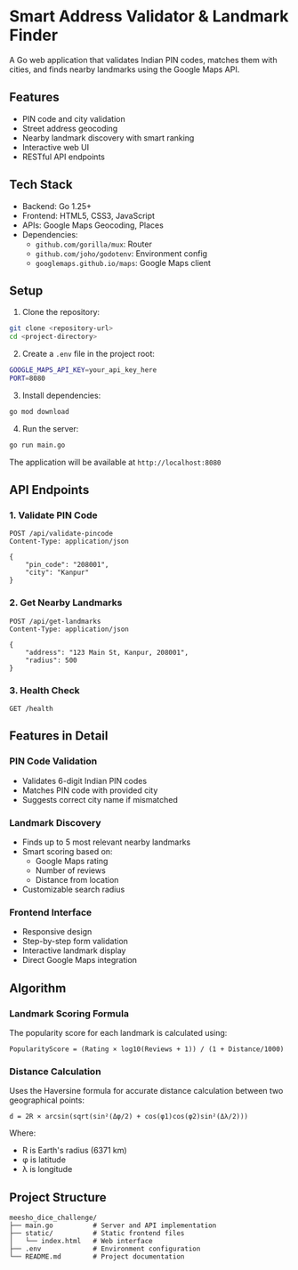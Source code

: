 # Smart Address Validator & Landmark Finder

A Go web application that validates Indian PIN codes, matches them with cities, and finds nearby landmarks using the Google Maps API.

## Features

- PIN code and city validation
- Street address geocoding
- Nearby landmark discovery with smart ranking
- Interactive web UI
- RESTful API endpoints

## Tech Stack

- Backend: Go 1.25+
- Frontend: HTML5, CSS3, JavaScript
- APIs: Google Maps Geocoding, Places
- Dependencies:
  - `github.com/gorilla/mux`: Router
  - `github.com/joho/godotenv`: Environment config
  - `googlemaps.github.io/maps`: Google Maps client

## Setup

1. Clone the repository:
```sh
git clone <repository-url>
cd <project-directory>
```

2. Create a `.env` file in the project root:
```sh
GOOGLE_MAPS_API_KEY=your_api_key_here
PORT=8080
```

3. Install dependencies:
```sh
go mod download
```

4. Run the server:
```sh
go run main.go
```

The application will be available at `http://localhost:8080`

## API Endpoints

### 1. Validate PIN Code
```http
POST /api/validate-pincode
Content-Type: application/json

{
    "pin_code": "208001",
    "city": "Kanpur"
}
```

### 2. Get Nearby Landmarks
```http
POST /api/get-landmarks
Content-Type: application/json

{
    "address": "123 Main St, Kanpur, 208001",
    "radius": 500
}
```

### 3. Health Check
```http
GET /health
```

## Features in Detail

### PIN Code Validation
- Validates 6-digit Indian PIN codes
- Matches PIN code with provided city
- Suggests correct city name if mismatched

### Landmark Discovery
- Finds up to 5 most relevant nearby landmarks
- Smart scoring based on:
  - Google Maps rating
  - Number of reviews
  - Distance from location
- Customizable search radius

### Frontend Interface
- Responsive design
- Step-by-step form validation
- Interactive landmark display
- Direct Google Maps integration

## Algorithm

### Landmark Scoring Formula
The popularity score for each landmark is calculated using:

```
PopularityScore = (Rating × log10(Reviews + 1)) / (1 + Distance/1000)
```

### Distance Calculation
Uses the Haversine formula for accurate distance calculation between two geographical points:

```
d = 2R × arcsin(sqrt(sin²(Δφ/2) + cos(φ1)cos(φ2)sin²(Δλ/2)))
```

Where:
- R is Earth's radius (6371 km)
- φ is latitude
- λ is longitude

## Project Structure

```
meesho_dice_challenge/
├── main.go          # Server and API implementation
├── static/          # Static frontend files
│   └── index.html   # Web interface
├── .env             # Environment configuration
└── README.md        # Project documentation
```